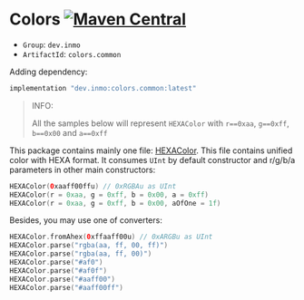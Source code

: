 # Colors [![Maven Central](https://maven-badges.herokuapp.com/maven-central/dev.inmo/colors.common/badge.svg)](https://maven-badges.herokuapp.com/maven-central/dev.inmo/colors.common)

* `Group`: `dev.inmo`
* `ArtifactId`: `colors.common`

Adding dependency:

```groovy
implementation "dev.inmo:colors.common:latest"
```

> INFO:
>
> All the samples below will represent `HEXAColor` with `r==0xaa`, `g==0xff`, `b==0x00` and `a==0xff`

This package contains mainly one file: [HEXAColor](https://microutils.inmo.dev/micro_utils.dokka/dev.inmo.micro_utils.colors.common/-h-e-x-a-color/index.html). This file
contains unified color with HEXA format. It consumes `UInt` by default constructor and r/g/b/a parameters in other main constructors:

```kotlin
HEXAColor(0xaaff00ffu) // 0xRGBAu as UInt
HEXAColor(r = 0xaa, g = 0xff, b = 0x00, a = 0xff)
HEXAColor(r = 0xaa, g = 0xff, b = 0x00, aOfOne = 1f)
```

Besides, you may use one of converters:

```kotlin
HEXAColor.fromAhex(0xffaaff00u) // 0xARGBu as UInt
HEXAColor.parse("rgba(aa, ff, 00, ff)")
HEXAColor.parse("rgba(aa, ff, 00)")
HEXAColor.parse("#af0")
HEXAColor.parse("#af0f")
HEXAColor.parse("#aaff00")
HEXAColor.parse("#aaff00ff")
```


